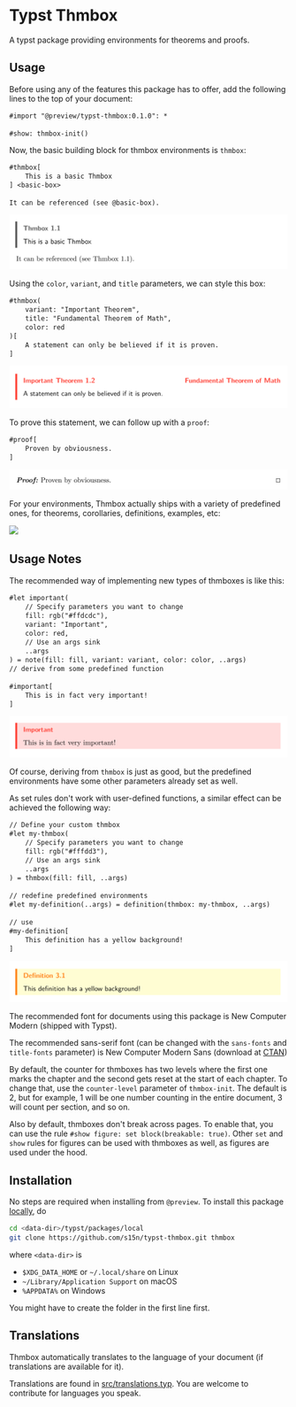 # Typst Thmbox

A typst package providing environments for theorems and proofs.

## Usage

Before using any of the features this package has to offer, add the following lines to the top of your document:

```typ
#import "@preview/typst-thmbox:0.1.0": *

#show: thmbox-init()
```

Now, the basic building block for thmbox environments is `thmbox`:

```typ
#thmbox[
    This is a basic Thmbox
] <basic-box>

It can be referenced (see @basic-box).
```
<picture>
  <source media="(prefers-color-scheme: dark)" srcset="gallery/d1.svg">
  <img src="gallery/l1.svg">
</picture>

Using the `color`, `variant`, and `title` parameters, we can style this box:
```typ
#thmbox(
    variant: "Important Theorem", 
    title: "Fundamental Theorem of Math", 
    color: red
)[
    A statement can only be believed if it is proven. 
]
```
<picture>
  <source media="(prefers-color-scheme: dark)" srcset="gallery/d2.svg">
  <img src="gallery/l2.svg">
</picture>

To prove this statement, we can follow up with a `proof`:
```typ
#proof[
    Proven by obviousness.
]
```
<picture>
  <source media="(prefers-color-scheme: dark)" srcset="gallery/d3.svg">
  <img src="gallery/l3.svg">
</picture>

For your environments, Thmbox actually ships with a variety of predefined ones, for theorems, corollaries, definitions, examples, etc:

<!--```typ
#theorem[
    This is created using #raw("#theorem[...]", lang: "typ").
]

#proposition[
    This is created using #raw("#proposition[...]", lang: "typ").
]

#lemma[
    This is created using #raw("#lemma[...]", lang: "typ").
]

#corollary[
    This is created using #raw("#corollary[...]", lang: "typ").
]

#definition[
    This is created using #raw("#definition[...]", lang: "typ").
]

#example[
    This is created using #raw("#example[...]", lang: "typ").
]

#remark[
    This is created using #raw("#remark[...]", lang: "typ").
]

#note[
    This is created using #raw("#note[...]", lang: "typ").
]

#algorithm[
    This is created using #raw("#algorithm[...]", lang: "typ").
]

#claim[
    This is created using #raw("#claim[...]", lang: "typ").
]

#axiom[
    This is created using #raw("#axiom[...]", lang: "typ").
]
```-->
<picture>
  <source media="(prefers-color-scheme: dark)" srcset="gallery/d4.svg">
  <img src="gallery/l4.svg">
</picture>

## Usage Notes

The recommended way of implementing new types of thmboxes is like this:
```typ
#let important(
    // Specify parameters you want to change
    fill: rgb("#ffdcdc"),
    variant: "Important",
    color: red,
    // Use an args sink
    ..args
) = note(fill: fill, variant: variant, color: color, ..args) 
// derive from some predefined function

#important[
    This is in fact very important!
]
```
<picture>
  <source media="(prefers-color-scheme: dark)" srcset="gallery/d5.svg">
  <img src="gallery/l5.svg">
</picture>

Of course, deriving from `thmbox` is just as good, but the predefined environments have some other parameters already set as well.

As set rules don't work with user-defined functions, a similar effect can be achieved the following way:
```typ
// Define your custom thmbox
#let my-thmbox(
    // Specify parameters you want to change
    fill: rgb("#fffdd3"),
    // Use an args sink
    ..args
) = thmbox(fill: fill, ..args)

// redefine predefined environments
#let my-definition(..args) = definition(thmbox: my-thmbox, ..args)

// use
#my-definition[
    This definition has a yellow background!
]
```
<picture>
  <source media="(prefers-color-scheme: dark)" srcset="gallery/d6.svg">
  <img src="gallery/l6.svg">
</picture>

The recommended font for documents using this package is New Computer Modern (shipped with Typst).

The recommended sans-serif font (can be changed with the `sans-fonts` and `title-fonts` parameter) is New Computer Modern Sans (download at [CTAN](https://ctan.org/pkg/newcomputermodern))

By default, the counter for thmboxes has two levels where the first one marks the chapter and the second gets reset at the start of each chapter.
To change that, use the `counter-level` parameter of `thmbox-init`. The default is 2, but for example, 1 will be one number counting in the entire document, 3 will count per section, and so on.

Also by default, thmboxes don't break across pages. To enable that, you can use the rule `#show figure: set block(breakable: true)`. Other `set` and `show` rules for figures can be used with thmboxes as well, as figures are used under the hood.

## Installation

No steps are required when installing from `@preview`. To install this package [locally](https://github.com/typst/packages?tab=readme-ov-file#local-packages), do

```sh
cd <data-dir>/typst/packages/local
git clone https://github.com/s15n/typst-thmbox.git thmbox
```
where `<data-dir>` is
- `$XDG_DATA_HOME` or `~/.local/share` on Linux
- `~/Library/Application Support` on macOS
- `%APPDATA%` on Windows

You might have to create the folder in the first line first.

## Translations

Thmbox automatically translates to the language of your document (if translations are available for it).

Translations are found in [src/translations.typ](https://github.com/s15n/typst-thmbox/blob/main/src/translations.typ). You are welcome to contribute for languages you speak.